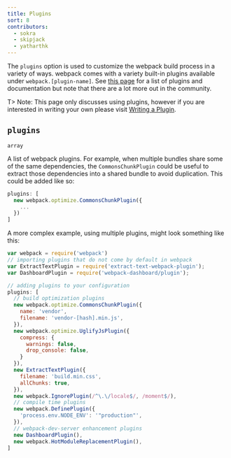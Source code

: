 ```yaml
---
title: Plugins
sort: 8
contributors:
  - sokra
  - skipjack
  - yatharthk
---
```


The `plugins` option is used to customize the webpack build process in a variety of ways. webpack comes with a variety built-in plugins available under `webpack.[plugin-name]`. See [this page](/documentation/plugins) for a list of plugins and documentation but note that there are a lot more out in the community.

T> Note: This page only discusses using plugins, however if you are interested in writing your own please visit [Writing a Plugin](/documentation/development/how-to-write-a-plugin/).


## `plugins`

`array`

A list of webpack plugins. For example, when multiple bundles share some of the same dependencies, the `CommonsChunkPlugin` could be useful to extract those dependencies into a shared bundle to avoid duplication. This could be added like so:

```js
plugins: [
  new webpack.optimize.CommonsChunkPlugin({
    ...
  })
]
```

A more complex example, using multiple plugins, might look something like this:

```js
var webpack = require('webpack')
// importing plugins that do not come by default in webpack
var ExtractTextPlugin = require('extract-text-webpack-plugin');
var DashboardPlugin = require('webpack-dashboard/plugin');

// adding plugins to your configuration
plugins: [
  // build optimization plugins
  new webpack.optimize.CommonsChunkPlugin({
    name: 'vendor',
    filename: 'vendor-[hash].min.js',
  }),
  new webpack.optimize.UglifyJsPlugin({
    compress: {
      warnings: false,
      drop_console: false,
    }
  }),
  new ExtractTextPlugin({
    filename: 'build.min.css',
    allChunks: true,
  }),
  new webpack.IgnorePlugin(/^\.\/locale$/, /moment$/),
  // compile time plugins
  new webpack.DefinePlugin({
    'process.env.NODE_ENV': '"production"',
  }),
  // webpack-dev-server enhancement plugins
  new DashboardPlugin(),
  new webpack.HotModuleReplacementPlugin(),
]
```
